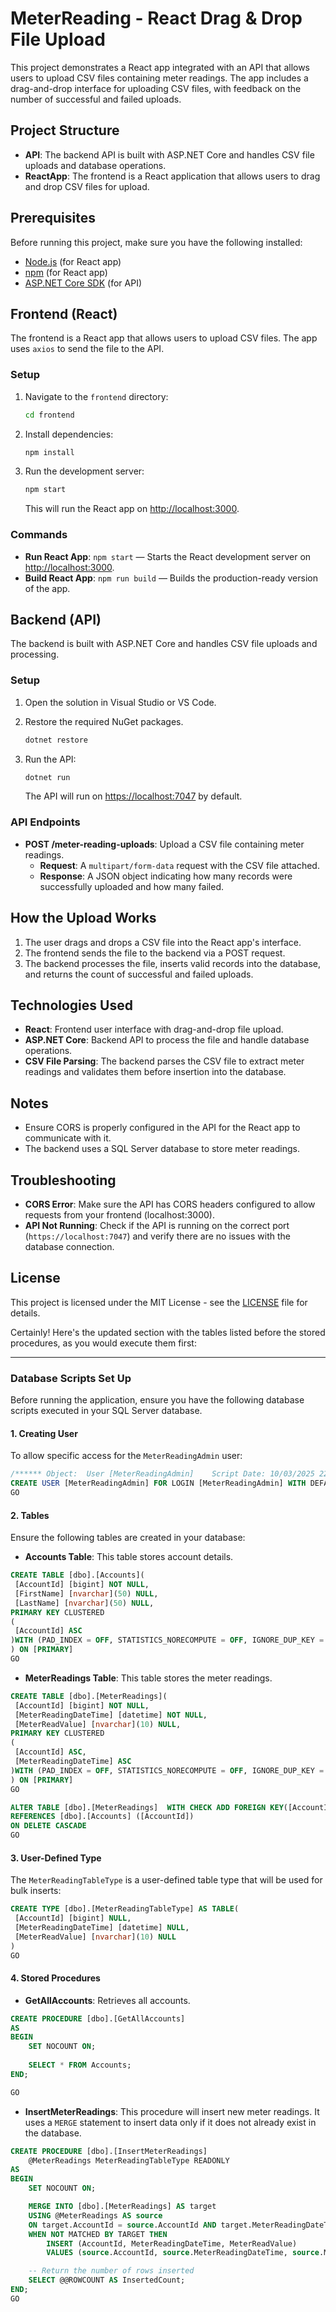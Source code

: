 # MeterReading - React Drag & Drop File Upload

This project demonstrates a React app integrated with an API that allows users to upload CSV files containing meter readings. The app includes a drag-and-drop interface for uploading CSV files, with feedback on the number of successful and failed uploads.

## Project Structure

- **API**: The backend API is built with ASP.NET Core and handles CSV file uploads and database operations.
- **ReactApp**: The frontend is a React application that allows users to drag and drop CSV files for upload.

## Prerequisites

Before running this project, make sure you have the following installed:

- [Node.js](https://nodejs.org/) (for React app)
- [npm](https://www.npmjs.com/) (for React app)
- [ASP.NET Core SDK](https://dotnet.microsoft.com/download) (for API)

## Frontend (React)

The frontend is a React app that allows users to upload CSV files. The app uses `axios` to send the file to the API.

### Setup

1. Navigate to the `frontend` directory:

   ```bash
   cd frontend
   ```

2. Install dependencies:

   ```bash
   npm install
   ```

3. Run the development server:

   ```bash
   npm start
   ```

   This will run the React app on [http://localhost:3000](http://localhost:3000).

### Commands

- **Run React App**: `npm start` — Starts the React development server on [http://localhost:3000](http://localhost:3000).
- **Build React App**: `npm run build` — Builds the production-ready version of the app.
  
## Backend (API)

The backend is built with ASP.NET Core and handles CSV file uploads and processing.

### Setup

1. Open the solution in Visual Studio or VS Code.
2. Restore the required NuGet packages.

   ```bash
   dotnet restore
   ```

3. Run the API:

   ```bash
   dotnet run
   ```

   The API will run on [https://localhost:7047](https://localhost:7047) by default.

### API Endpoints

- **POST /meter-reading-uploads**: Upload a CSV file containing meter readings.
  - **Request**: A `multipart/form-data` request with the CSV file attached.
  - **Response**: A JSON object indicating how many records were successfully uploaded and how many failed.

## How the Upload Works

1. The user drags and drops a CSV file into the React app's interface.
2. The frontend sends the file to the backend via a POST request.
3. The backend processes the file, inserts valid records into the database, and returns the count of successful and failed uploads.

## Technologies Used

- **React**: Frontend user interface with drag-and-drop file upload.
- **ASP.NET Core**: Backend API to process the file and handle database operations.
- **CSV File Parsing**: The backend parses the CSV file to extract meter readings and validates them before insertion into the database.

## Notes

- Ensure CORS is properly configured in the API for the React app to communicate with it.
- The backend uses a SQL Server database to store meter readings.

## Troubleshooting

- **CORS Error**: Make sure the API has CORS headers configured to allow requests from your frontend (localhost:3000).
- **API Not Running**: Check if the API is running on the correct port (`https://localhost:7047`) and verify there are no issues with the database connection.

## License

This project is licensed under the MIT License - see the [LICENSE](LICENSE) file for details.

Certainly! Here's the updated section with the tables listed before the stored procedures, as you would execute them first:

---

### Database Scripts Set Up

Before running the application, ensure you have the following database scripts executed in your SQL Server database.

#### 1. **Creating User**

To allow specific access for the `MeterReadingAdmin` user:

```sql
/****** Object:  User [MeterReadingAdmin]    Script Date: 10/03/2025 22:09:26 ******/
CREATE USER [MeterReadingAdmin] FOR LOGIN [MeterReadingAdmin] WITH DEFAULT_SCHEMA=[dbo]
GO
```

#### 2. **Tables**

Ensure the following tables are created in your database:

- **Accounts Table**: This table stores account details.
  
```sql
CREATE TABLE [dbo].[Accounts](
 [AccountId] [bigint] NOT NULL,
 [FirstName] [nvarchar](50) NULL,
 [LastName] [nvarchar](50) NULL,
PRIMARY KEY CLUSTERED 
(
 [AccountId] ASC
)WITH (PAD_INDEX = OFF, STATISTICS_NORECOMPUTE = OFF, IGNORE_DUP_KEY = OFF, ALLOW_ROW_LOCKS = ON, ALLOW_PAGE_LOCKS = ON, OPTIMIZE_FOR_SEQUENTIAL_KEY = OFF) ON [PRIMARY]
) ON [PRIMARY]
GO
```

- **MeterReadings Table**: This table stores the meter readings.
  
```sql
CREATE TABLE [dbo].[MeterReadings](
 [AccountId] [bigint] NOT NULL,
 [MeterReadingDateTime] [datetime] NOT NULL,
 [MeterReadValue] [nvarchar](10) NULL,
PRIMARY KEY CLUSTERED 
(
 [AccountId] ASC,
 [MeterReadingDateTime] ASC
)WITH (PAD_INDEX = OFF, STATISTICS_NORECOMPUTE = OFF, IGNORE_DUP_KEY = OFF, ALLOW_ROW_LOCKS = ON, ALLOW_PAGE_LOCKS = ON, OPTIMIZE_FOR_SEQUENTIAL_KEY = OFF) ON [PRIMARY]
) ON [PRIMARY]
GO

ALTER TABLE [dbo].[MeterReadings]  WITH CHECK ADD FOREIGN KEY([AccountId])
REFERENCES [dbo].[Accounts] ([AccountId])
ON DELETE CASCADE
GO
```

#### 3. **User-Defined Type**

The `MeterReadingTableType` is a user-defined table type that will be used for bulk inserts:

```sql
CREATE TYPE [dbo].[MeterReadingTableType] AS TABLE(
 [AccountId] [bigint] NULL,
 [MeterReadingDateTime] [datetime] NULL,
 [MeterReadValue] [nvarchar](10) NULL
)
GO
```

#### 4. **Stored Procedures**

- **GetAllAccounts**: Retrieves all accounts.

```sql
CREATE PROCEDURE [dbo].[GetAllAccounts]
AS
BEGIN
    SET NOCOUNT ON;
    
    SELECT * FROM Accounts;
END;

GO
```

- **InsertMeterReadings**: This procedure will insert new meter readings. It uses a `MERGE` statement to insert data only if it does not already exist in the database.

```sql
CREATE PROCEDURE [dbo].[InsertMeterReadings]
    @MeterReadings MeterReadingTableType READONLY
AS
BEGIN
    SET NOCOUNT ON;

    MERGE INTO [dbo].[MeterReadings] AS target
    USING @MeterReadings AS source
    ON target.AccountId = source.AccountId AND target.MeterReadingDateTime = source.MeterReadingDateTime
    WHEN NOT MATCHED BY TARGET THEN
        INSERT (AccountId, MeterReadingDateTime, MeterReadValue)
        VALUES (source.AccountId, source.MeterReadingDateTime, source.MeterReadValue);

    -- Return the number of rows inserted
    SELECT @@ROWCOUNT AS InsertedCount;
END;
GO
```

